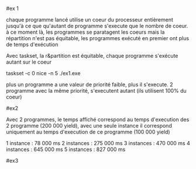 #ex 1 

chaque programme lancé utilise un coeur du processeur entièrement jusqu'à ce que qu'autant de programme s'execute que le nombre de coeur.
à ce moment là, les programmes se paratagent les coeurs mais la répartition n'est pas équitable, les programmes exécuté en premier ont plus de temps d'exécution

Avec taskset, la r&partition est équitable, chaque programme s'exécute autant sur le coeur

taskset -c 0 nice -n 5 ./ex1.exe

plus un programme a une valeur de priorité faible, plus il s'execute.
2 programme avec la même priorité, s'executent autant
(ils utilisent 100% du coeur)

#ex2

Avec 2 programmes, le temps affiché correspond au temps d'execution des 2 programme (200 000 yield), avec une seule instance il correspond uniquement au temps d'execution de ce programme (100 000 yield)



1 instance :  78 000 ms
2 instances : 275 000 ms
3 instances : 470 000 ms
4 instances : 645 000 ms
5 instances : 827 000 ms


#ex3 